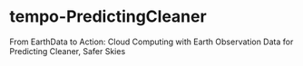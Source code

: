 # tempo-PredictingCleaner
From EarthData to Action: Cloud Computing with Earth Observation Data for Predicting Cleaner, Safer Skies
